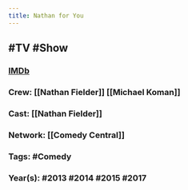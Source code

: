 ```yaml
---
title: Nathan for You
---
```


## #TV #Show
### [IMDb](https://www.imdb.com/title/tt2297757/)

### Crew: [[Nathan Fielder]] [[Michael Koman]]

### Cast: [[Nathan Fielder]]

### Network: [[Comedy Central]]

### Tags: #Comedy

### Year(s): #2013 #2014 #2015 #2017
